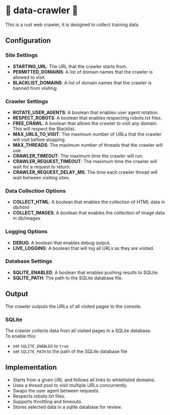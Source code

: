 # 🦀 data-crawler 🦀 
This is a rust web crawler, it is designed to collect training data.  

## Configuration

### Site Settings
- **STARTING_URL**: The URL that the crawler starts from.
- **PERMITTED_DOMAINS**: A list of domain names that the crawler is allowed to visit.
- **BLACKLIST_DOMAINS**: A list of domain names that the crawler is banned from visiting.

### Crawler Settings
- **ROTATE_USER_AGENTS**: A boolean that enables user agent rotation.
- **RESPECT_ROBOTS**: A boolean that enables respecting robots.txt files.
- **FREE_CRAWL**: A boolean that allows the crawler to visit any domain. This will respect the Blacklist.
- **MAX_URLS_TO_VISIT**: The maximum number of URLs that the crawler will visit before stopping.
- **MAX_THREADS**: The maximum number of threads that the crawler will use.
- **CRAWLER_TIMEOUT**: The maximum time the crawler will run.
- **CRAWLER_REQUEST_TIMEOUT**: The maximum time the crawler will wait for a request to return.
- **CRAWLER_REQUEST_DELAY_MS**: The time each crawler thread will wait between visiting sites.

### Data Collection Options
- **COLLECT_HTML**: A boolean that enables the collection of HTML data in db/html
- **COLLECT_IMAGES**: A boolean that enables the collection of image data in db/images

### Logging Options
- **DEBUG**: A boolean that enables debug output.
- **LIVE_LOGGING**: A boolean that will log all URLs as they are visited.

### Database Settings
- **SQLITE_ENABLED**: A boolean that enables pushing results to SQLite.
- **SQLITE_PATH**: The path to the SQLite database file.

## Output
The crawler outputs the URLs of all visited pages to the console.

### SQLite
The crawler collects data from all visited pages in a SQLite database.  
To enable this:
- set `SQLITE_ENABLED` to `true`
- set `SQLITE_PATH` to the path of the SQLite database file

## Implementation
- Starts from a given URL and follows all links to whitelisted domains.  
- Uses a thread pool to visit multiple URLs concurrently.
- Swaps the user agent between requests.
- Respects robots.txt files.
- Supports throttling and timeouts.
- Stores selected data in a sqlite database for review.
